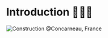 # Introduction 👩🏻‍🏫

![Construction @Concarneau, France](./src/resources/images/Construction_Site.jpg)
